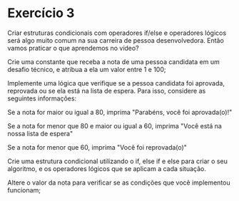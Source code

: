 # Exercício 3

Criar estruturas condicionais com operadores if/else e operadores lógicos será algo muito comum na sua carreira de pessoa desenvolvedora. Então vamos praticar o que aprendemos no vídeo?

Crie uma constante que receba a nota de uma pessoa candidata em um desafio técnico, e atribua a ela um valor entre 1 e 100;

Implemente uma lógica que verifique se a pessoa candidata foi aprovada, reprovada ou se ela está na lista de espera. Para isso, considere as seguintes informações:

Se a nota for maior ou igual a 80, imprima "Parabéns, você foi aprovada(o)!"

Se a nota for menor que 80 e maior ou igual a 60, imprima "Você está na nossa lista de espera"

Se a nota for menor que 60, imprima "Você foi reprovada(o)"

Crie uma estrutura condicional utilizando o if, else if e else para criar o seu algoritmo, e os operadores lógicos que se aplicam a cada situação.

Altere o valor da nota para verificar se as condições que você implementou funcionam;
